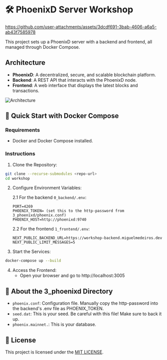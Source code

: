 # 🛠️ PhoenixD Server Workshop
https://github.com/user-attachments/assets/3dcdf691-3bab-4606-a6a5-ab43f7585978


This project sets up a PhoenixD server with a backend and frontend, all managed through Docker Compose.

## Architecture
- **PhoenixD**: A decentralized, secure, and scalable blockchain platform.
- **Backend**: A REST API that interacts with the PhoenixD node.
- **Frontend**: A web interface that displays the latest blocks and transactions.

![Architecture](https://github.com/user-attachments/assets/609414f1-ac99-4b4a-9bbb-4ee6d46d6bad)

## 🚀 Quick Start with Docker Compose

### Requirements
- Docker and Docker Compose installed.

### Instructions
1. Clone the Repository:
```bash
git clone --recurse-submodules <repo-url>
cd workshop
```

2. Configure Environment Variables:

    2.1 For the backend `0_backend/.env`:
    ```
    PORT=4269
    PHOENIX_TOKEN= (set this to the http-password from 3_phoenixd/phoenix.conf)
    PHOENIX_HOST=http://phoenixd:9740
    ```

    2.2 For the frontend `1_frontend/.env`:
    ```
    NEXT_PUBLIC_BACKEND_URL=https://workshop-backend.miguelmedeiros.dev
    NEXT_PUBLIC_LIMIT_MESSAGES=5
    ```

3. Start the Services:
```bash
docker-compose up --build
```

4. Access the Frontend:
    - Open your browser and go to http://localhost:3005

## 📁 About the 3_phoenixd Directory
- `phoenix.conf`: Configuration file. Manually copy the http-password into the backend's .env file as PHOENIX_TOKEN.
- `seed.dat`: This is your seed. Be careful with this file! Make sure to back it up.
- `phoenix.mainnet.`: This is your database.

## 📄 License
This project is licensed under the [MIT LICENSE](./LICENSE).
